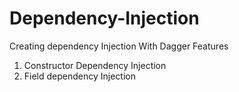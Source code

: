 # Dependency-Injection
Creating dependency Injection With Dagger 
Features 
1) Constructor Dependency Injection   
2) Field dependency Injection
